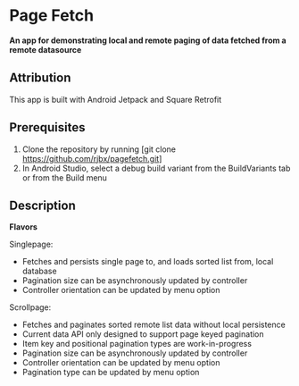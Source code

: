 # Page Fetch

**An app for demonstrating local and remote paging of data fetched from a remote datasource**

## Attribution

This app is built with Android Jetpack and Square Retrofit

## Prerequisites

1. Clone the repository by running [git clone https://github.com/rjbx/pagefetch.git]
2. In Android Studio, select a debug build variant from the BuildVariants tab or from the Build menu

## Description

**Flavors**

Singlepage:  
* Fetches and persists single page to, and loads sorted list from, local database
* Pagination size can be asynchronously updated by controller
* Controller orientation can be updated by menu option

Scrollpage:
* Fetches and paginates sorted remote list data without local persistence
* Current data API only designed to support page keyed pagination
* Item key and positional pagination types are work-in-progress
* Pagination size can be asynchronously updated by controller
* Controller orientation can be updated by menu option
* Pagination type can be updated by menu option